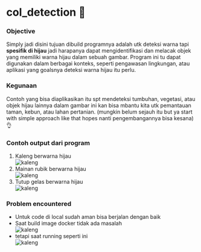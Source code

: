 # col_detection 💚

### Objective
Simply jadi disini tujuan dibuild programnya adalah utk deteksi warna tapi <b>spesifik di hijau</b> jadi harapanya dapat mengidentifikasi dan melacak objek yang memiliki warna hijau dalam sebuah gambar. Program ini tu dapat digunakan dalam berbagai konteks, seperti pengawasan lingkungan, atau aplikasi yang goalsnya deteksi warna hijau itu perlu.

### Kegunaan 
Contoh yang bisa diaplikasikan itu spt mendeteksi tumbuhan, vegetasi, atau objek hijau lainnya dalam gambar ini kan bisa mbantu kita utk pemantauan taman, kebun, atau lahan pertanian. (mungkin belum sejauh itu but ya start with simple approach like that hopes nanti pengembangannya bisa kesana) 👌


### Contoh output dari program
1. Kaleng berwarna hijau <br>
   ![kaleng]()
3. Mainan rubik berwarna hijau <br>
   ![kaleng]()
5. Tutup gelas berwarna hijau <br>
   ![kaleng]()

### Problem encountered
- Untuk code di local sudah aman bisa berjalan dengan baik
- Saat build image docker tidak ada masalah <br>
   ![kaleng]()
- tetapi saat running seperti ini <br>
   ![kaleng]()
